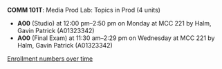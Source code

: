 **COMM 101T**: Media Prod Lab: Topics in Prod (4 units)

- **A00** (Studio) at 12:00 pm–2:50 pm on Monday at MCC 221 by Halm, Gavin Patrick (A01323342)
- **A00** (Final Exam) at 11:30 am–2:29 pm on Wednesday at MCC 221 by Halm, Gavin Patrick (A01323342)

[Enrollment numbers over time](./COMM101T.tsv)
